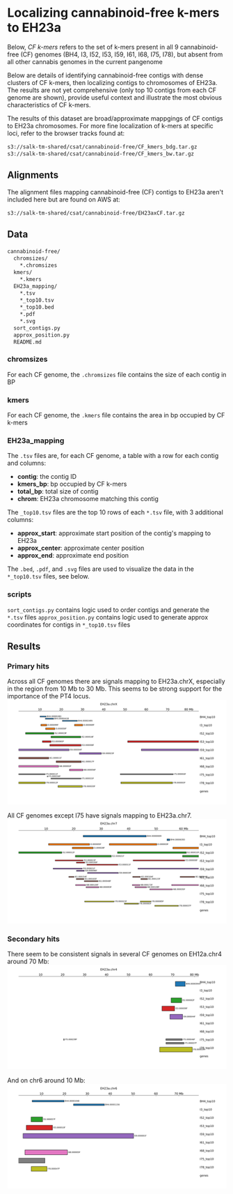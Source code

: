 # Localizing cannabinoid-free k-mers to EH23a

Below, _CF k-mers_ refers to the set of k-mers present in all 9 cannabinoid-free (CF) genomes (BH4, I3, I52, I53, I59, I61, I68, I75, I78), but absent from all other cannabis genomes in the current pangenome

Below are details of identifying cannabinoid-free contigs with dense clusters of CF k-mers,
then localizing contigs to chromosomes of EH23a. The results are not yet comprehensive (only top 10 contigs from each CF genome are shown), provide useful context and illustrate the most obvious characteristics of CF k-mers.

The results of this dataset are broad/approximate mappgings of CF contigs to EH23a chromosomes. For more fine localization of k-mers at specific loci, refer to the browser tracks found at:
```
s3://salk-tm-shared/csat/cannabinoid-free/CF_kmers_bdg.tar.gz
s3://salk-tm-shared/csat/cannabinoid-free/CF_kmers_bw.tar.gz
```

## Alignments
The alignment files mapping cannabinoid-free (CF) contigs to EH23a aren't included here but are found on AWS at:
```
s3://salk-tm-shared/csat/cannabinoid-free/EH23axCF.tar.gz
```

## Data
```
cannabinoid-free/
  chromsizes/
    *.chromsizes
  kmers/
    *.kmers
  EH23a_mapping/
    *.tsv
    *_top10.tsv
    *_top10.bed
    *.pdf
    *.svg
  sort_contigs.py
  approx_position.py
  README.md
```

### chromsizes
For each CF genome, the `.chromsizes` file contains the size of each contig in BP

### kmers
For each CF genome, the `.kmers` file contains the area in bp occupied by CF k-mers

### EH23a_mapping
The `.tsv` files are, for each CF genome, a table with a row for each contig and columns:
- **contig**: the contig ID
- **kmers_bp**: bp occupied by CF k-mers
- **total_bp**: total size of contig
- **chrom**: EH23a chromosome matching this contig

The `_top10.tsv` files are the top 10 rows of each `*.tsv` file, with 3 additional columns:
- **approx_start**: approximate start position of the contig's mapping to EH23a
- **approx_center**: approximate center position
- **approx_end**: approximate end position

The `.bed`, `.pdf`, and `.svg` files are used to visualize the data in the `*_top10.tsv` files, see below.

### scripts
`sort_contigs.py` contains logic used to order contigs and generate the `*.tsv` files
`approx_position.py` contains logic used to generate approx coordinates for contigs in `*_top10.tsv` files

## Results

### Primary hits
Across all CF genomes there are signals mapping to EH23a.chrX, especially in the region from 10 Mb to 30 Mb. This seems to be strong support for the importance of the PT4 locus.
![chrX](EH23a_mapping/EH23a.chrX.svg)

All CF genomes except I75 have signals mapping to EH23a.chr7.
![chr7](EH23a_mapping/EH23a.chr7.svg)

### Secondary hits
There seem to be consistent signals in several CF genomes on EH12a.chr4 around 70 Mb:
![chr4](EH23a_mapping/EH23a.chr4.svg)

And on chr6 around 10 Mb:
![chr6](EH23a_mapping/EH23a.chr6.svg)
